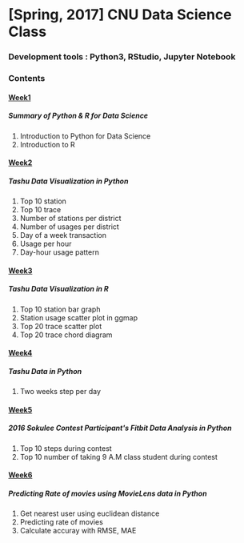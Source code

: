 # [Spring, 2017] CNU Data Science Class

### Development tools : Python3, RStudio, Jupyter Notebook
### Contents
#### [Week1](https://github.com/Yoon-jae/Spring_2017_DataScience/tree/master/Week1)
##### Summary of Python & R for Data Science
1. Introduction to Python for Data Science
2. Introduction to R

#### [Week2](https://github.com/Yoon-jae/Spring_2017_DataScience/tree/master/Week2)
##### Tashu Data Visualization in Python
1. Top 10 station
2. Top 10 trace
3. Number of stations per district
4. Number of usages per district
5. Day of a week transaction
6. Usage per hour
7. Day-hour usage pattern

#### [Week3](https://github.com/Yoon-jae/Spring_2017_DataScience/tree/master/Week3)
##### Tashu Data Visualization in R
1. Top 10 station bar graph
2. Station usage scatter plot in ggmap
3. Top 20 trace scatter plot
4. Top 20 trace chord diagram

#### [Week4](https://github.com/Yoon-jae/Spring_2017_DataScience/tree/master/Week4)
##### Tashu Data in Python
1. Two weeks step per day

#### [Week5](https://github.com/Yoon-jae/Spring_2017_DataScience/tree/master/Week5)
##### 2016 Sokulee Contest Participant's Fitbit Data Analysis in Python
1. Top 10 steps during contest
2. Top 10 number of taking 9 A.M class student during contest

#### [Week6](https://github.com/Yoon-jae/Spring_2017_DataScience/tree/master/Week6)
##### Predicting Rate of movies using MovieLens data in Python
1. Get nearest user using euclidean distance
2. Predicting rate of movies
3. Calculate accuray with RMSE, MAE
